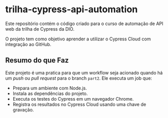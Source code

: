 # trilha-cypress-api-automation

Este repositório contém o código criado para o curso de automação de API web da trilha de Cypress da DIO.

O projeto tem como objetivo aprender a utilizar o Cypress Cloud com integração ao GitHub.

## Resumo do que Faz
Este projeto é uma pratica para que um workflow seja acionado quando há um *push* ou *pull request* para o branch `part2`. Ele executa um job que:

- Prepara um ambiente com Node.js.
- Instala as dependências do projeto.
- Executa os testes do Cypress em um navegador Chrome.
- Registra os resultados no Cypress Cloud usando uma chave de gravação.
